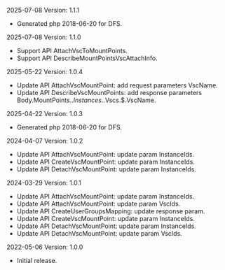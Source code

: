 2025-07-08 Version: 1.1.1
- Generated php 2018-06-20 for DFS.

2025-07-08 Version: 1.1.0
- Support API AttachVscToMountPoints.
- Support API DescribeMountPointsVscAttachInfo.


2025-05-22 Version: 1.0.4
- Update API AttachVscMountPoint: add request parameters VscName.
- Update API DescribeVscMountPoints: add response parameters Body.MountPoints.$.Instances.$.Vscs.$.VscName.


2025-04-22 Version: 1.0.3
- Generated php 2018-06-20 for DFS.

2024-04-07 Version: 1.0.2
- Update API AttachVscMountPoint: update param InstanceIds.
- Update API CreateVscMountPoint: update param InstanceIds.
- Update API DetachVscMountPoint: update param InstanceIds.


2024-03-29 Version: 1.0.1
- Update API AttachVscMountPoint: update param InstanceIds.
- Update API AttachVscMountPoint: update param VscIds.
- Update API CreateUserGroupsMapping: update response param.
- Update API CreateVscMountPoint: update param InstanceIds.
- Update API DetachVscMountPoint: update param InstanceIds.
- Update API DetachVscMountPoint: update param VscIds.


2022-05-06 Version: 1.0.0
- Initial release.


